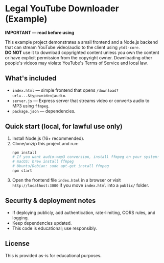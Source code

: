 # Legal YouTube Downloader (Example)

**IMPORTANT — read before using**

This example project demonstrates a small frontend and a Node.js backend that can stream YouTube video/audio to the client using `ytdl-core`.  
**DO NOT** use it to download copyrighted content unless you own the content or have explicit permission from the copyright owner. Downloading other people's videos may violate YouTube's Terms of Service and local law.

## What's included
- `index.html` — simple frontend that opens `/download?url=...&type=video|audio`.
- `server.js` — Express server that streams video or converts audio to MP3 using `ffmpeg`.
- `package.json` — dependencies.

## Quick start (local, for lawful use only)
1. Install Node.js (16+ recommended).
2. Clone/unzip this project and run:
   ```bash
   npm install
   # If you want audio->mp3 conversion, install ffmpeg on your system:
   # macOS: brew install ffmpeg
   # Ubuntu/Debian: sudo apt-get install ffmpeg
   npm start
   ```
3. Open the frontend file `index.html` in a browser or visit `http://localhost:3000` if you move `index.html` into a `public/` folder.

## Security & deployment notes
- If deploying publicly, add authentication, rate-limiting, CORS rules, and logging.
- Keep dependencies updated.
- This code is educational; use responsibly.

## License
This is provided as-is for educational purposes.
